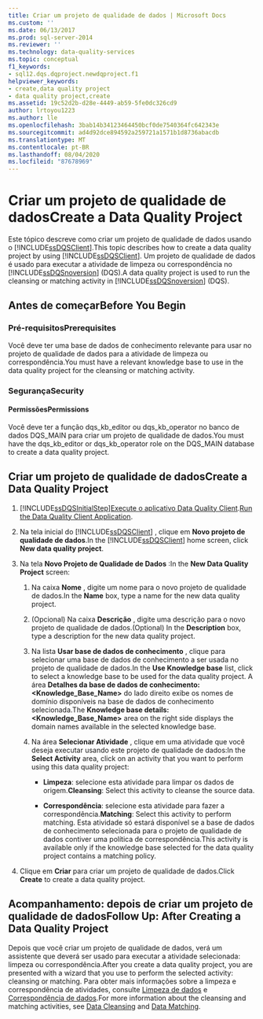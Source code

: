 ```yaml
---
title: Criar um projeto de qualidade de dados | Microsoft Docs
ms.custom: ''
ms.date: 06/13/2017
ms.prod: sql-server-2014
ms.reviewer: ''
ms.technology: data-quality-services
ms.topic: conceptual
f1_keywords:
- sql12.dqs.dqproject.newdqproject.f1
helpviewer_keywords:
- create,data quality project
- data quality project,create
ms.assetid: 19c52d2b-d28e-4449-ab59-5fe0dc326cd9
author: lrtoyou1223
ms.author: lle
ms.openlocfilehash: 3bab14b34123464450bcf0de7540364fc642343e
ms.sourcegitcommit: ad4d92dce894592a259721a1571b1d8736abacdb
ms.translationtype: MT
ms.contentlocale: pt-BR
ms.lasthandoff: 08/04/2020
ms.locfileid: "87678969"
---
```

# <a name="create-a-data-quality-project"></a><span data-ttu-id="2c262-102">Criar um projeto de qualidade de dados</span><span class="sxs-lookup"><span data-stu-id="2c262-102">Create a Data Quality Project</span></span>
  <span data-ttu-id="2c262-103">Este tópico descreve como criar um projeto de qualidade de dados usando o [!INCLUDE[ssDQSClient](../includes/ssdqsclient-md.md)].</span><span class="sxs-lookup"><span data-stu-id="2c262-103">This topic describes how to create a data quality project by using [!INCLUDE[ssDQSClient](../includes/ssdqsclient-md.md)].</span></span> <span data-ttu-id="2c262-104">Um projeto de qualidade de dados é usado para executar a atividade de limpeza ou correspondência no [!INCLUDE[ssDQSnoversion](../includes/ssdqsnoversion-md.md)] (DQS).</span><span class="sxs-lookup"><span data-stu-id="2c262-104">A data quality project is used to run the cleansing or matching activity in [!INCLUDE[ssDQSnoversion](../includes/ssdqsnoversion-md.md)] (DQS).</span></span>  
  
##  <a name="before-you-begin"></a><a name="BeforeYouBegin"></a> <span data-ttu-id="2c262-105">Antes de começar</span><span class="sxs-lookup"><span data-stu-id="2c262-105">Before You Begin</span></span>  
  
###  <a name="prerequisites"></a><a name="Prerequisites"></a> <span data-ttu-id="2c262-106">Pré-requisitos</span><span class="sxs-lookup"><span data-stu-id="2c262-106">Prerequisites</span></span>  
 <span data-ttu-id="2c262-107">Você deve ter uma base de dados de conhecimento relevante para usar no projeto de qualidade de dados para a atividade de limpeza ou correspondência.</span><span class="sxs-lookup"><span data-stu-id="2c262-107">You must have a relevant knowledge base to use in the data quality project for the cleansing or matching activity.</span></span>  
  
###  <a name="security"></a><a name="Security"></a> <span data-ttu-id="2c262-108">Segurança</span><span class="sxs-lookup"><span data-stu-id="2c262-108">Security</span></span>  
  
####  <a name="permissions"></a><a name="Permissions"></a> <span data-ttu-id="2c262-109">Permissões</span><span class="sxs-lookup"><span data-stu-id="2c262-109">Permissions</span></span>  
 <span data-ttu-id="2c262-110">Você deve ter a função dqs_kb_editor ou dqs_kb_operator no banco de dados DQS_MAIN para criar um projeto de qualidade de dados.</span><span class="sxs-lookup"><span data-stu-id="2c262-110">You must have the dqs_kb_editor or dqs_kb_operator role on the DQS_MAIN database to create a data quality project.</span></span>  
  
##  <a name="create-a-data-quality-project"></a><a name="Create"></a><span data-ttu-id="2c262-111">Criar um projeto de qualidade de dados</span><span class="sxs-lookup"><span data-stu-id="2c262-111">Create a Data Quality Project</span></span>  
  
1.  [!INCLUDE[ssDQSInitialStep](../includes/ssdqsinitialstep-md.md)]<span data-ttu-id="2c262-112">[Execute o aplicativo Data Quality Client](../../2014/data-quality-services/run-the-data-quality-client-application.md).</span><span class="sxs-lookup"><span data-stu-id="2c262-112">[Run the Data Quality Client Application](../../2014/data-quality-services/run-the-data-quality-client-application.md).</span></span>  
  
2.  <span data-ttu-id="2c262-113">Na tela inicial do [!INCLUDE[ssDQSClient](../includes/ssdqsclient-md.md)] , clique em **Novo projeto de qualidade de dados**.</span><span class="sxs-lookup"><span data-stu-id="2c262-113">In the [!INCLUDE[ssDQSClient](../includes/ssdqsclient-md.md)] home screen, click **New data quality project**.</span></span>  
  
3.  <span data-ttu-id="2c262-114">Na tela **Novo Projeto de Qualidade de Dados** :</span><span class="sxs-lookup"><span data-stu-id="2c262-114">In the **New Data Quality Project** screen:</span></span>  
  
    1.  <span data-ttu-id="2c262-115">Na caixa **Nome** , digite um nome para o novo projeto de qualidade de dados.</span><span class="sxs-lookup"><span data-stu-id="2c262-115">In the **Name** box, type a name for the new data quality project.</span></span>  
  
    2.  <span data-ttu-id="2c262-116">(Opcional) Na caixa **Descrição** , digite uma descrição para o novo projeto de qualidade de dados.</span><span class="sxs-lookup"><span data-stu-id="2c262-116">(Optional) In the **Description** box, type a description for the new data quality project.</span></span>  
  
    3.  <span data-ttu-id="2c262-117">Na lista **Usar base de dados de conhecimento** , clique para selecionar uma base de dados de conhecimento a ser usada no projeto de qualidade de dados.</span><span class="sxs-lookup"><span data-stu-id="2c262-117">In the **Use Knowledge base** list, click to select a knowledge base to be used for the data quality project.</span></span> <span data-ttu-id="2c262-118">A área **Detalhes da base de dados de conhecimento: <Knowledge_Base_Name>** do lado direito exibe os nomes de domínio disponíveis na base de dados de conhecimento selecionada.</span><span class="sxs-lookup"><span data-stu-id="2c262-118">The **Knowledge base details: <Knowledge_Base_Name>** area on the right side displays the domain names available in the selected knowledge base.</span></span>  
  
    4.  <span data-ttu-id="2c262-119">Na área **Selecionar Atividade** , clique em uma atividade que você deseja executar usando este projeto de qualidade de dados:</span><span class="sxs-lookup"><span data-stu-id="2c262-119">In the **Select Activity** area, click on an activity that you want to perform using this data quality project:</span></span>  
  
        -   <span data-ttu-id="2c262-120">**Limpeza**: selecione esta atividade para limpar os dados de origem.</span><span class="sxs-lookup"><span data-stu-id="2c262-120">**Cleansing**: Select this activity to cleanse the source data.</span></span>  
  
        -   <span data-ttu-id="2c262-121">**Correspondência**: selecione esta atividade para fazer a correspondência.</span><span class="sxs-lookup"><span data-stu-id="2c262-121">**Matching**: Select this activity to perform matching.</span></span> <span data-ttu-id="2c262-122">Esta atividade só estará disponível se a base de dados de conhecimento selecionada para o projeto de qualidade de dados contiver uma política de correspondência.</span><span class="sxs-lookup"><span data-stu-id="2c262-122">This activity is available only if the knowledge base selected for the data quality project contains a matching policy.</span></span>  
  
4.  <span data-ttu-id="2c262-123">Clique em **Criar** para criar um projeto de qualidade de dados.</span><span class="sxs-lookup"><span data-stu-id="2c262-123">Click **Create** to create a data quality project.</span></span>  
  
##  <a name="follow-up-after-creating-a-data-quality-project"></a><a name="FollowUp"></a><span data-ttu-id="2c262-124">Acompanhamento: depois de criar um projeto de qualidade de dados</span><span class="sxs-lookup"><span data-stu-id="2c262-124">Follow Up: After Creating a Data Quality Project</span></span>  
 <span data-ttu-id="2c262-125">Depois que você criar um projeto de qualidade de dados, verá um assistente que deverá ser usado para executar a atividade selecionada: limpeza ou correspondência.</span><span class="sxs-lookup"><span data-stu-id="2c262-125">After you create a data quality project, you are presented with a wizard that you use to perform the selected activity: cleansing or matching.</span></span> <span data-ttu-id="2c262-126">Para obter mais informações sobre a limpeza e correspondência de atividades, consulte [Limpeza de dados](../../2014/data-quality-services/data-cleansing.md) e [Correspondência de dados](../../2014/data-quality-services/data-matching.md).</span><span class="sxs-lookup"><span data-stu-id="2c262-126">For more information about the cleansing and matching activities, see [Data Cleansing](../../2014/data-quality-services/data-cleansing.md) and [Data Matching](../../2014/data-quality-services/data-matching.md).</span></span>  
  
  
